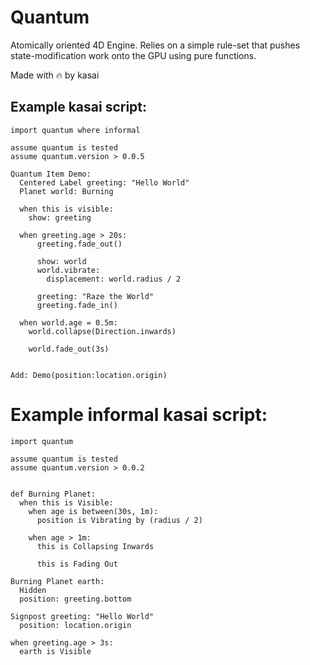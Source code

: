 # Quantum
Atomically oriented 4D Engine. Relies on a simple rule-set that pushes state-modification work onto the GPU using pure functions.

Made with 🔥 by kasai

## Example kasai script:
```kasai
import quantum where informal

assume quantum is tested
assume quantum.version > 0.0.5

Quantum Item Demo:
  Centered Label greeting: "Hello World"
  Planet world: Burning

  when this is visible:
    show: greeting
  
  when greeting.age > 20s:
      greeting.fade_out()
      
      show: world
      world.vibrate:
        displacement: world.radius / 2
      
      greeting: "Raze the World"
      greeting.fade_in()
    
  when world.age = 0.5m:
    world.collapse(Direction.inwards)
    
    world.fade_out(3s)
    
    
Add: Demo(position:location.origin)
```

# Example informal kasai script:
```kasai
import quantum

assume quantum is tested
assume quantum.version > 0.0.2


def Burning Planet:
  when this is Visible:
    when age is between(30s, 1m):
      position is Vibrating by (radius / 2)
    
    when age > 1m:
      this is Collapsing Inwards
      
      this is Fading Out

Burning Planet earth: 
  Hidden
  position: greeting.bottom

Signpost greeting: "Hello World"
  position: location.origin
  
when greeting.age > 3s:
  earth is Visible
    
```


